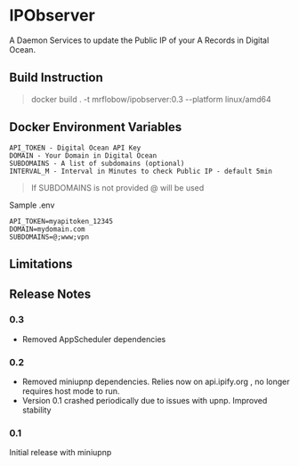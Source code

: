 # IPObserver
A Daemon Services to update the Public IP of your A Records in Digital Ocean.

## Build Instruction

> docker build . -t mrflobow/ipobserver:0.3 --platform linux/amd64

## Docker Environment Variables

```
API_TOKEN - Digital Ocean API Key
DOMAIN - Your Domain in Digital Ocean
SUBDOMAINS - A list of subdomains (optional) 
INTERVAL_M - Interval in Minutes to check Public IP - default 5min
```

> If SUBDOMAINS is not provided @ will be used

Sample .env 
```
API_TOKEN=myapitoken_12345
DOMAIN=mydomain.com
SUBDOMAINS=@;www;vpn
```


## Limitations


## Release Notes 
### 0.3
 - Removed AppScheduler dependencies

### 0.2 
 - Removed miniupnp dependencies. Relies now on api.ipify.org , no longer requires host mode to run.
 - Version 0.1 crashed periodically due to issues with upnp. Improved stability
### 0.1 
Initial release with miniupnp